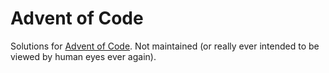 # Advent of Code

Solutions for [Advent of Code](https://adventofcode.com/).
Not maintained (or really ever intended to be viewed by human eyes ever
again).
